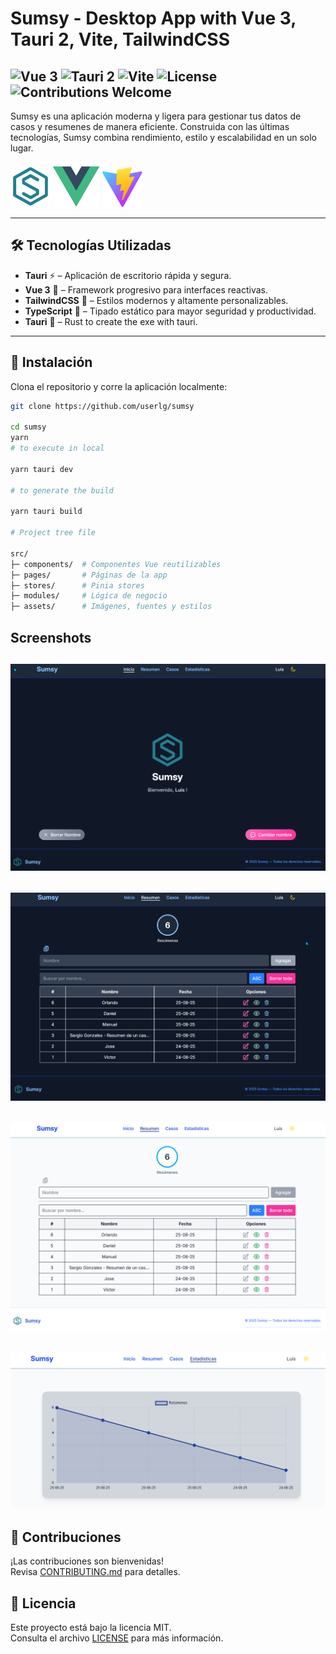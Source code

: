 # Sumsy - Desktop App with Vue 3, Tauri 2, Vite, TailwindCSS

![Vue 3](https://img.shields.io/badge/Vue-3-brightgreen?style=for-the-badge&logo=vuedotjs&logoColor=white)
![Tauri 2](https://img.shields.io/badge/Tauri-2.0-ffc131?style=for-the-badge&logo=tauri&logoColor=white)
![Vite](https://img.shields.io/badge/Vite-7-purple?style=for-the-badge&logo=vite&logoColor=white)
![License](https://img.shields.io/github/license/userlg/sumsy?style=for-the-badge&color=blue)
![Contributions Welcome](https://img.shields.io/badge/Contributions-Welcome-brightgreen?style=for-the-badge&logo=github)
---
Sumsy es una aplicación moderna y ligera para gestionar tus datos de casos y resumenes de manera eficiente. Construida con las últimas tecnologías, Sumsy combina rendimiento, estilo y escalabilidad en un solo lugar.

![Sumsy SVG](./public/favicon32.svg)
![Vue ](./public/vue.svg)
![Vite ](./public/vite.svg)

---

## 🛠 Tecnologías Utilizadas

- **Tauri** ⚡ – Aplicación de escritorio rápida y segura.
- **Vue 3** 🖖 – Framework progresivo para interfaces reactivas.
- **TailwindCSS** 🎨 – Estilos modernos y altamente personalizables.
- **TypeScript** 📝 – Tipado estático para mayor seguridad y productividad.
- **Tauri** 📝 – Rust to create the exe with tauri.

---

## 🚀 Instalación

Clona el repositorio y corre la aplicación localmente:

```bash
git clone https://github.com/userlg/sumsy

cd sumsy
yarn
# to execute in local

yarn tauri dev

# to generate the build

yarn tauri build

# Project tree file

src/
├─ components/  # Componentes Vue reutilizables
├─ pages/       # Páginas de la app
├─ stores/      # Pinia stores
├─ modules/     # Lógica de negocio
├─ assets/      # Imágenes, fuentes y estilos
```

## Screenshots

## ![Sumsy 1](./screenshots/1.png)

## ![Sumsy 2](./screenshots/2.png)

## ![Sumsy 3](./screenshots/3.png)

## ![Sumsy 4](./screenshots/4.png)

## 🤝 Contribuciones
¡Las contribuciones son bienvenidas!  
Revisa [CONTRIBUTING.md](CONTRIBUTING.md) para detalles.

## 📜 Licencia
Este proyecto está bajo la licencia MIT.  
Consulta el archivo [LICENSE](LICENSE.md) para más información.

